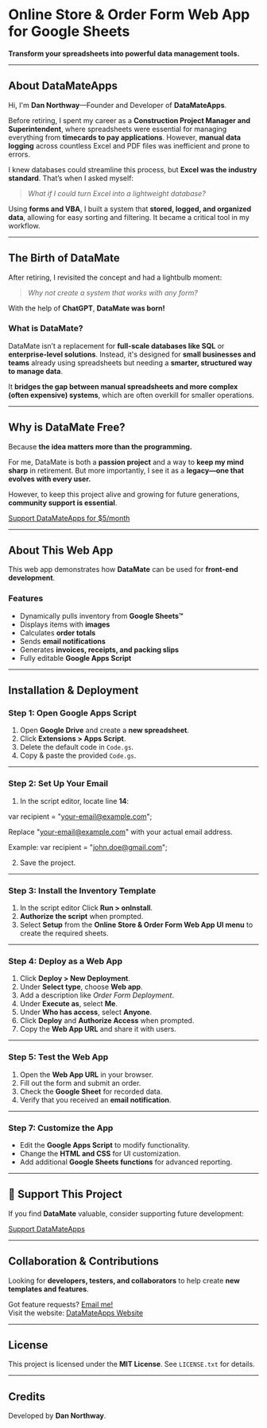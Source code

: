 # Online Store & Order Form Web App for Google Sheets  
**Transform your spreadsheets into powerful data management tools.**  

---

## About DataMateApps  
Hi, I'm **Dan Northway**—Founder and Developer of **DataMateApps**.  

Before retiring, I spent my career as a **Construction Project Manager and Superintendent**, where spreadsheets were essential for managing everything from **timecards to pay applications**. However, **manual data logging** across countless Excel and PDF files was inefficient and prone to errors.  

I knew databases could streamline this process, but **Excel was the industry standard**. That’s when I asked myself:  
> *What if I could turn Excel into a lightweight database?*  

Using **forms and VBA**, I built a system that **stored, logged, and organized data**, allowing for easy sorting and filtering. It became a critical tool in my workflow.  

---

## The Birth of DataMate  
After retiring, I revisited the concept and had a lightbulb moment:  
> *Why not create a system that works with any form?*  

With the help of **ChatGPT**, **DataMate was born!**  

### What is DataMate?  
DataMate isn’t a replacement for **full-scale databases like SQL** or **enterprise-level solutions**. Instead, it's designed for **small businesses and teams** already using spreadsheets but needing a **smarter, structured way to manage data**.  

It **bridges the gap between manual spreadsheets and more complex (often expensive) systems**, which are often overkill for smaller operations.  

---

## Why is DataMate Free?  
Because **the idea matters more than the programming.**  

For me, DataMate is both a **passion project** and a way to **keep my mind sharp** in retirement. But more importantly, I see it as a **legacy—one that evolves with every user.**  

However, to keep this project alive and growing for future generations, **community support is essential**.  

[ Support DataMateApps for $5/month](https://datamateapp.github.io/Donate%205%20per%20mo.html)  

---

## About This Web App  
This web app demonstrates how **DataMate** can be used for **front-end development**.  

### Features  
-  Dynamically pulls inventory from **Google Sheets™**  
-  Displays items with **images**  
-  Calculates **order totals**  
-  Sends **email notifications**  
-  Generates **invoices, receipts, and packing slips**  
-  Fully editable **Google Apps Script**  

---

## Installation & Deployment  

### Step 1: Open Google Apps Script  
1. Open **Google Drive** and create a **new spreadsheet**.  
2. Click **Extensions > Apps Script**.  
3. Delete the default code in `Code.gs`.  
4. Copy & paste the provided `Code.gs`.  

---

### Step 2: Set Up Your Email  
1. In the script editor, locate line **14**:
   
var recipient = "your-email@example.com";

Replace "your-email@example.com" with your actual email address.

Example:
var recipient = "john.doe@gmail.com";

2. Save the project.

---

### Step 3: Install the Inventory Template  
1. In the script editor Click **Run > onInstall**.  
2. **Authorize the script** when prompted.  
3. Select **Setup** from the **Online Store & Order Form Web App UI menu** to create the required sheets.  

---

### Step 4: Deploy as a Web App  
1. Click **Deploy > New Deployment**.  
2. Under **Select type**, choose **Web app**.  
3. Add a description like *Order Form Deployment*.  
4. Under **Execute as**, select **Me**.  
5. Under **Who has access**, select **Anyone**.  
6. Click **Deploy** and **Authorize Access** when prompted.  
7. Copy the **Web App URL** and share it with users.  

---

### Step 5: Test the Web App  
1. Open the **Web App URL** in your browser.  
2. Fill out the form and submit an order.  
3. Check the **Google Sheet** for recorded data.  
4. Verify that you received an **email notification**.  

---

### Step 7: Customize the App  
- Edit the **Google Apps Script** to modify functionality.  
- Change the **HTML and CSS** for UI customization.  
- Add additional **Google Sheets functions** for advanced reporting.  

---

## 💙 Support This Project  
If you find **DataMate** valuable, consider supporting future development:  

[Support DataMateApps](https://datamateapp.github.io/Donate%205%20per%20mo.html)  

---

## Collaboration & Contributions  
Looking for **developers, testers, and collaborators** to help create **new templates and features**.  

Got feature requests? [Email me!](mailto:datamateapp@gmail.com)  
Visit the website: [DataMateApps Website](https://datamateapp.github.io/)  

---

## License  
This project is licensed under the **MIT License**. See `LICENSE.txt` for details.  

---

## Credits  
Developed by **Dan Northway**.  

